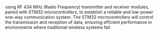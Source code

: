 using RF 434 MHz (Radio Frequency) transmitter and receiver modules, paired with STM32 microcontrollers, to establish a reliable and low-power one-way communication system. 
 The STM32 microcontrollers will control the transmission and reception of data, ensuring efficient performance in environments where traditional wireless systems fail.
